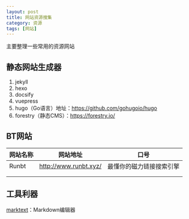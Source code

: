 ```yaml
---
layout: post
title: 网站资源搜集
category: 资源
tags: [网站]
---
```


主要整理一些常用的资源网站

## 静态网站生成器

1. jekyll
2. hexo
3. docsify
4. vuepress
5. hugo（Go语言）地址：https://github.com/gohugoio/hugo
6. forestry（静态CMS）：https://forestry.io/

## BT网站

| 网站名称 | 网站地址                | 口号                     |
| -------- | ----------------------- | ------------------------ |
| Runbt    | <http://www.runbt.xyz/> | 最懂你的磁力链接搜索引擎 |
|          |                         |                          |
|          |                         |                          |

## 工具利器

[marktext](https://github.com/marktext/marktext)：Markdown编辑器
